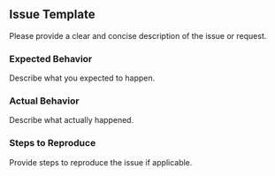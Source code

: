 ## Issue Template

Please provide a clear and concise description of the issue or request.

### Expected Behavior
Describe what you expected to happen.

### Actual Behavior
Describe what actually happened.

### Steps to Reproduce
Provide steps to reproduce the issue if applicable.
